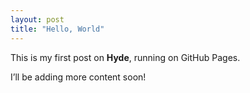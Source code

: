 ```yaml
---
layout: post
title: "Hello, World"
---
```


This is my first post on **Hyde**, running on GitHub Pages.

I’ll be adding more content soon!
